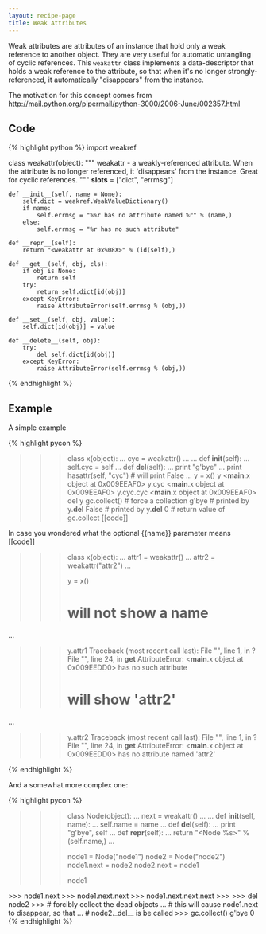 ```yaml
---
layout: recipe-page
title: Weak Attributes
---
```


Weak attributes are attributes of an instance that hold only a weak reference to another object. 
They are very useful for automatic untangling of cyclic references. This `weakattr` class 
implements a data-descriptor that holds a weak reference to the attribute, so that when it's no 
longer strongly-referenced, it automatically "disappears" from the instance.

The motivation for this concept comes from <http://mail.python.org/pipermail/python-3000/2006-June/002357.html>


## Code ##

{% highlight python %}
import weakref

class weakattr(object):
    """
    weakattr - a weakly-referenced attribute. When the attribute is no longer
    referenced, it 'disappears' from the instance. Great for cyclic references.
    """
    __slots__ = ["dict", "errmsg"]
    
    def __init__(self, name = None):
        self.dict = weakref.WeakValueDictionary()
        if name:
            self.errmsg = "%%r has no attribute named %r" % (name,)
        else:
            self.errmsg = "%r has no such attribute"
    
    def __repr__(self):
        return "<weakattr at 0x%08X>" % (id(self),)
    
    def __get__(self, obj, cls):
        if obj is None:
            return self
        try:
            return self.dict[id(obj)]
        except KeyError:
            raise AttributeError(self.errmsg % (obj,))
    
    def __set__(self, obj, value):
        self.dict[id(obj)] = value
    
    def __delete__(self, obj):
        try:
            del self.dict[id(obj)]
        except KeyError:
            raise AttributeError(self.errmsg % (obj,))
{% endhighlight %}


## Example ##

A simple example

{% highlight pycon %}
>>> class x(object):
...     cyc = weakattr()
...
...     def __init__(self):
...         self.cyc = self
...     def __del__(self):
...         print "g'bye"
...         print hasattr(self, "cyc") # will print False
...
>>> y = x()
>>> y
<__main__.x object at 0x009EEAF0>
>>> y.cyc
<__main__.x object at 0x009EEAF0>
>>> y.cyc.cyc
<__main__.x object at 0x009EEAF0>
>>> del y
>>> gc.collect() # force a collection
g'bye            # printed by y.__del__
False            # printed by y.__del__
0                # return value of gc.collect
[[code]]

In case you wondered what the optional {{name}} parameter means
[[code]]
>>> class x(object):
...     attr1 = weakattr()
...     attr2 = weakattr("attr2")
...
>>>
>>> y = x()
>>> # will not show a name
...
>>> y.attr1 
Traceback (most recent call last):
  File "<stdin>", line 1, in ?
  File "<stdin>", line 24, in __get__
AttributeError: <__main__.x object at 0x009EEDD0> has no such attribute
>>>
>>> # will show 'attr2'
...
>>> y.attr2 
Traceback (most recent call last):
  File "<stdin>", line 1, in ?
  File "<stdin>", line 24, in __get__
AttributeError: <__main__.x object at 0x009EEDD0> has no attribute named 'attr2'
>>>
{% endhighlight %}


And a somewhat more complex one:

{% highlight pycon %}
>>> class Node(object):
...     next = weakattr()
...
...     def __init__(self, name):
...         self.name = name
...     def __del__(self):
...         print "g'bye", self
...     def __repr__(self):
...         return "<Node %s>" % (self.name,)
...
>>>
>>> node1 = Node("node1")
>>> node2 = Node("node2")
>>> node1.next = node2
>>> node2.next = node1
>>>
>>> node1
<Node node1>
>>> node1.next
<Node node2>
>>> node1.next.next
<Node node1>
>>> node1.next.next.next
<Node node2>
>>>
>>> del node2
>>> # forcibly collect the dead objects
... # this will cause node1.next to disappear, so that 
... # node2._del__ is be called
>>> gc.collect() 
g'bye <Node node2>
0
{% endhighlight %}




